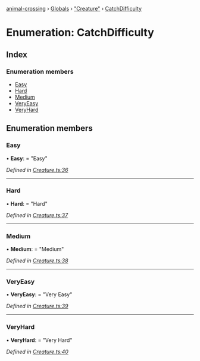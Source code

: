 [animal-crossing](../README.md) › [Globals](../globals.md) › ["Creature"](../modules/_creature_.md) › [CatchDifficulty](_creature_.catchdifficulty.md)

# Enumeration: CatchDifficulty

## Index

### Enumeration members

* [Easy](_creature_.catchdifficulty.md#easy)
* [Hard](_creature_.catchdifficulty.md#hard)
* [Medium](_creature_.catchdifficulty.md#medium)
* [VeryEasy](_creature_.catchdifficulty.md#veryeasy)
* [VeryHard](_creature_.catchdifficulty.md#veryhard)

## Enumeration members

###  Easy

• **Easy**: = "Easy"

*Defined in [Creature.ts:36](https://github.com/Norviah/animal-crossing/blob/caec6ad/module/types/Creature.ts#L36)*

___

###  Hard

• **Hard**: = "Hard"

*Defined in [Creature.ts:37](https://github.com/Norviah/animal-crossing/blob/caec6ad/module/types/Creature.ts#L37)*

___

###  Medium

• **Medium**: = "Medium"

*Defined in [Creature.ts:38](https://github.com/Norviah/animal-crossing/blob/caec6ad/module/types/Creature.ts#L38)*

___

###  VeryEasy

• **VeryEasy**: = "Very Easy"

*Defined in [Creature.ts:39](https://github.com/Norviah/animal-crossing/blob/caec6ad/module/types/Creature.ts#L39)*

___

###  VeryHard

• **VeryHard**: = "Very Hard"

*Defined in [Creature.ts:40](https://github.com/Norviah/animal-crossing/blob/caec6ad/module/types/Creature.ts#L40)*
